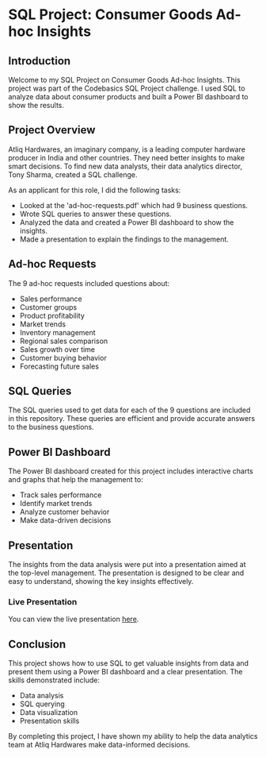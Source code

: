 # SQL Project: Consumer Goods Ad-hoc Insights

## Introduction
Welcome to my SQL Project on Consumer Goods Ad-hoc Insights. This project was part of the Codebasics SQL Project challenge. I used SQL to analyze data about consumer products and built a Power BI dashboard to show the results.

## Project Overview
Atliq Hardwares, an imaginary company, is a leading computer hardware producer in India and other countries. They need better insights to make smart decisions. To find new data analysts, their data analytics director, Tony Sharma, created a SQL challenge.

As an applicant for this role, I did the following tasks:
- Looked at the 'ad-hoc-requests.pdf' which had 9 business questions.
- Wrote SQL queries to answer these questions.
- Analyzed the data and created a Power BI dashboard to show the insights.
- Made a presentation to explain the findings to the management.

## Ad-hoc Requests
The 9 ad-hoc requests included questions about:
- Sales performance
- Customer groups
- Product profitability
- Market trends
- Inventory management
- Regional sales comparison
- Sales growth over time
- Customer buying behavior
- Forecasting future sales

## SQL Queries
The SQL queries used to get data for each of the 9 questions are included in this repository. These queries are efficient and provide accurate answers to the business questions.

## Power BI Dashboard
The Power BI dashboard created for this project includes interactive charts and graphs that help the management to:
- Track sales performance
- Identify market trends
- Analyze customer behavior
- Make data-driven decisions

## Presentation
The insights from the data analysis were put into a presentation aimed at the top-level management. The presentation is designed to be clear and easy to understand, showing the key insights effectively.

### Live Presentation
You can view the live presentation [here](#).

## Conclusion
This project shows how to use SQL to get valuable insights from data and present them using a Power BI dashboard and a clear presentation. The skills demonstrated include:
- Data analysis
- SQL querying
- Data visualization
- Presentation skills

By completing this project, I have shown my ability to help the data analytics team at Atliq Hardwares make data-informed decisions.

